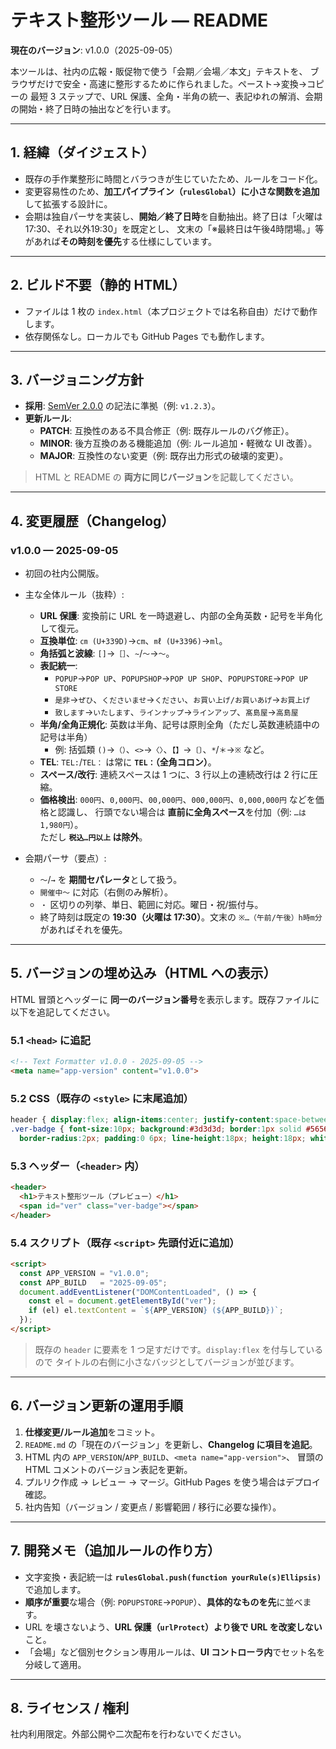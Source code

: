 # テキスト整形ツール — README

**現在のバージョン**: v1.0.0（2025-09-05）

本ツールは、社内の広報・販促物で使う「会期／会場／本文」テキストを、
ブラウザだけで安全・高速に整形するために作られました。ペースト→変換→コピーの
最短 3 ステップで、URL 保護、全角・半角の統一、表記ゆれの解消、会期の開始・終了日時の抽出などを行います。

---

## 1. 経緯（ダイジェスト）
- 既存の手作業整形に時間とバラつきが生じていたため、ルールをコード化。
- 変更容易性のため、**加工パイプライン（`rulesGlobal`）に小さな関数を追加**して拡張する設計に。
- 会期は独自パーサを実装し、**開始／終了日時**を自動抽出。終了日は「火曜は17:30、それ以外19:30」を既定とし、
  文末の「※最終日は午後4時閉場。」等があれば**その時刻を優先**する仕様にしています。

---

## 2. ビルド不要（静的 HTML）
- ファイルは 1 枚の `index.html`（本プロジェクトでは名称自由）だけで動作します。
- 依存関係なし。ローカルでも GitHub Pages でも動作します。

---

## 3. バージョニング方針
- **採用**: [SemVer 2.0.0](https://semver.org/lang/ja/) の記法に準拠（例: `v1.2.3`）。
- **更新ルール**:
  - **PATCH**: 互換性のある不具合修正（例: 既存ルールのバグ修正）。
  - **MINOR**: 後方互換のある機能追加（例: ルール追加・軽微な UI 改善）。
  - **MAJOR**: 互換性のない変更（例: 既存出力形式の破壊的変更）。

> HTML と README の **両方に同じバージョン**を記載してください。

---

## 4. 変更履歴（Changelog）

### v1.0.0 — 2025-09-05
- 初回の社内公開版。
- 主な全体ルール（抜粋）:
  - **URL 保護**: 変換前に URL を一時退避し、内部の全角英数・記号を半角化して復元。
  - **互換単位**: `㎝ (U+339D)`→`cm`、`㎖ (U+3396)`→`ml`。
  - **角括弧と波線**: `[]`→`［］`、`~`/`〜`→`～`。
  - **表記統一**:
    - `POPUP`→`POP UP`、`POPUPSHOP`→`POP UP SHOP`、`POPUPSTORE`→`POP UP STORE`
    - `是非`→`ぜひ`、`くださいませ`→`ください`、`お買い上げ/お買いあげ`→`お買上げ`
    - `致します`→`いたします`、`ラインナップ`→`ラインアップ`、`髙島屋`→`高島屋`
  - **半角/全角正規化**: 英数は半角、記号は原則全角（ただし英数連続語中の記号は半角）
    - 例: 括弧類 `()`→`（）`、`<>`→`〈〉`、`【】`→`〔〕`、`*`/`＊`→`※` など。
  - **TEL**: `TEL:`/`TEL：` は常に **`TEL：`（全角コロン）**。
  - **スペース/改行**: 連続スペースは 1 つに、3 行以上の連続改行は 2 行に圧縮。
  - **価格検出**: `000円`、`0,000円`、`00,000円`、`000,000円`、`0,000,000円` などを価格と認識し、
    行頭でない場合は **直前に全角スペース**を付加（例: `…は　1,980円`）。  
    ただし **`税込…円以上` は除外**。

- 会期パーサ（要点）:
  - `～`/`→` を **期間セパレータ**として扱う。
  - `開催中～` に対応（右側のみ解析）。
  - `・` 区切りの列挙、単日、範囲に対応。曜日・祝/振付与。
  - 終了時刻は既定の **19:30（火曜は 17:30）**。文末の `※…（午前/午後）h時m分` があればそれを優先。

---

## 5. バージョンの埋め込み（HTML への表示）

HTML 冒頭とヘッダーに **同一のバージョン番号**を表示します。既存ファイルに以下を追記してください。

### 5.1 `<head>` に追記
```html
<!-- Text Formatter v1.0.0 - 2025-09-05 -->
<meta name="app-version" content="v1.0.0">
```

### 5.2 CSS（既存の `<style>` に末尾追加）
```css
header { display:flex; align-items:center; justify-content:space-between; }
.ver-badge { font-size:10px; background:#3d3d3d; border:1px solid #565656; color:#eaeaea;
  border-radius:2px; padding:0 6px; line-height:18px; height:18px; white-space:nowrap; }
```

### 5.3 ヘッダー（`<header>` 内）
```html
<header>
  <h1>テキスト整形ツール（プレビュー）</h1>
  <span id="ver" class="ver-badge"></span>
</header>
```

### 5.4 スクリプト（既存 `<script>` 先頭付近に追加）
```html
<script>
  const APP_VERSION = "v1.0.0";
  const APP_BUILD   = "2025-09-05";
  document.addEventListener("DOMContentLoaded", () => {
    const el = document.getElementById("ver");
    if (el) el.textContent = `${APP_VERSION} (${APP_BUILD})`;
  });
</script>
```

> 既存の `header` に要素を 1 つ足すだけです。`display:flex` を付与しているので
> タイトルの右側に小さなバッジとしてバージョンが並びます。

---

## 6. バージョン更新の運用手順

1. **仕様変更/ルール追加**をコミット。
2. `README.md` の「現在のバージョン」を更新し、**Changelog に項目を追記**。
3. HTML 内の `APP_VERSION`/`APP_BUILD`、`<meta name="app-version">`、
   冒頭の HTML コメントのバージョン表記を更新。
4. プルリク作成 → レビュー → マージ。GitHub Pages を使う場合はデプロイ確認。
5. 社内告知（バージョン / 変更点 / 影響範囲 / 移行に必要な操作）。

---

## 7. 開発メモ（追加ルールの作り方）
- 文字変換・表記統一は **`rulesGlobal.push(function yourRule(s)Ellipsis)`** で追加します。
- **順序が重要**な場合（例: `POPUPSTORE`→`POPUP`）、**具体的なものを先**に並べます。
- URL を壊さないよう、**URL 保護（`urlProtect`）より後で URL を改変しない**こと。
- 「会場」など個別セクション専用ルールは、**UI コントローラ内**でセット名を分岐して適用。

---

## 8. ライセンス / 権利
社内利用限定。外部公開や二次配布を行わないでください。
